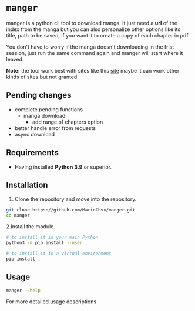 # `manger`

manger is a python cli tool to download manga. It just need a **url** of the index from the manga but you can also personalize other options like its title, path to be saved, if you want it to create a copy of each chapter in pdf.

You don't have to worry if the manga doesn't downloading in the frist session, just run the same command again and manger will start where it leaved.

**Note:** the tool work best with sites like this [site](https://ww6.read-onepiece.com/) maybe it can work other kinds of sites but not granted.

## Pending changes

- complete pending functions
  - manga download
    - add range of chapters option
- better handle error from requests
- async download

## Requirements

- Having installed **Python 3.9** or superior.

## Installation

1. Clone the repository and move into the repository.

```bash
git clone https://github.com/MarioChvx/manger.git
cd manger
```

2.Install the module.

```bash
# to install it in your main Python
python3 -m pip install --user .

# to install it in a virtual environment
pip install .
```

## Usage

```bash
manger --help
```

For more detailed usage descriptions
